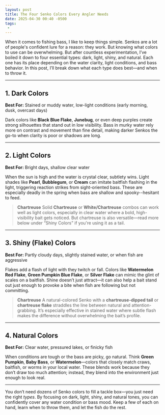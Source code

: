 ```yaml
---
layout: post
title: The Four Senko Colors Every Angler Needs
date: 2025-04-30 00:40 -0500
tags:
 -
---
```


When it comes to fishing bass, I like to keep things simple. Senkos are a lot of people's confident lure for a reason: they work. But knowing what colors to use can be overwhelming. But after countless experimentation, I’ve boiled it down to four essential types: dark, light, shiny, and natural. Each one has its place depending on the water clarity, light conditions, and bass behavior. In this post, I’ll break down what each type does best—and when to throw it.

---

## 1. Dark Colors
**Best For:** Stained or muddy water, low-light conditions (early morning, dusk, overcast days)

Dark colors like **Black Blue Flake**, **Junebug**, or even deep purples create strong silhouettes that stand out in low visibility. Bass in murky water rely more on contrast and movement than fine detail, making darker Senkos the go-to when clarity is poor or shadows are long.

---

## 2. Light Colors
**Best For:** Bright days, shallow clear water

When the sun is high and the water is crystal clear, subtlety wins. Light shades like **Pearl**, **Bubblegum**, or **Cream** can imitate baitfish flashing in the light, triggering reaction strikes from sight-oriented bass. These are especially deadly in the spring when bass are shallow and spooky--hesitant to feed.

> **Chartreuse**
> Solid **Chartreuse** or **White/Chartreuse** combos can work well as light colors, especially in clear water where a bold, high-visibility bait gets noticed. But chartreuse is also versatile—read more below under “Shiny Colors” if you're using it as a tail.


---

## 3. Shiny (Flake) Colors
**Best For:** Partly cloudy days, slightly stained water, or when fish are aggressive

Flakes add a flash of light with they twitch or fall. Colors like **Watermelon Red Flake**, **Green Pumpkin Blue Flake**, or **Silver Flake** can mimic the glint of scales on a baitfish. Shine doesn’t just attract—it can also help a bait stand out just enough to provoke a bite when fish are following but not committing.

> **Chartreuse**
> A natural-colored Senko with a **chartreuse-dipped tail** or **chartreuse flake** straddles the line between natural and attention-grabbing. It’s especially effective in stained water where subtle flash makes the difference without overwhelming the bait’s profile.


---

## 4. Natural Colors
**Best For:** Clear water, pressured lakes, or finicky fish

When conditions are tough or the bass are picky, go natural. Think **Green Pumpkin**, **Baby Bass**, or **Watermelon**—colors that closely match craws, baitfish, or worms in your local water. These blends work because they don’t draw too much attention; instead, they blend into the environment just enough to look real.

---

You don’t need dozens of Senko colors to fill a tackle box—you just need the right *types*. By focusing on dark, light, shiny, and natural tones, you can confidently cover any water condition or bass mood. Keep a few of each on hand, learn when to throw them, and let the fish do the rest.